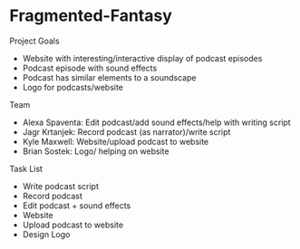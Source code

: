 # Fragmented-Fantasy
Project Goals
- Website with interesting/interactive display of podcast episodes
- Podcast episode with sound effects
- Podcast has similar elements to a soundscape
- Logo for podcasts/website 

Team 
- Alexa Spaventa: Edit podcast/add sound effects/help with writing script
- Jagr Krtanjek: Record podcast (as narrator)/write script
- Kyle Maxwell: Website/upload podcast to website 
- Brian Sostek: Logo/ helping on website  

Task List
- Write podcast script 
- Record podcast 
- Edit podcast + sound effects 
- Website
- Upload podcast to website
- Design Logo 

